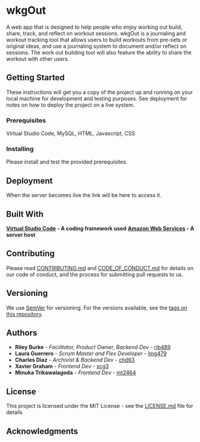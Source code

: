 # wkgOut

A web app that is designed to help people who enjoy working out build, share, track, and reflect on workout sessions. wkgOut is a journaling and workout tracking tool that allows users to build workouts from pre-sets or original ideas, and use a journaling system to document and/or reflect on sessions. The work out building tool will also feature the ability to share the workout with other users.

## Getting Started

These instructions will get you a copy of the project up and running on your local machine for development and testing purposes. See deployment for notes on how to deploy the project on a live system.

### Prerequisites

Virtual Studio Code, MySQL, HTML, Javascript, CSS

### Installing

Please install and test the provided prerequisites.

## Deployment

When the server becomes live the link will be here to access it.

## Built With

**[Virtual Studio Code](https://code.visualstudio.com/) - A coding framework used**
**[Amazon Web Services](https://aws.amazon.com/free/?gclid=Cj0KCQjw2PSvBhDjARIsAKc2cgOJxaKm08M5BqLgHDI-HYeECxiDdhcsuZKMMNB6g154zA66lhDucRYaArUoEALw_wcB&trk=6a4c3e9d-cdc9-4e25-8dd9-2bd8d15afbca&sc_channel=ps&ef_id=Cj0KCQjw2PSvBhDjARIsAKc2cgOJxaKm08M5BqLgHDI-HYeECxiDdhcsuZKMMNB6g154zA66lhDucRYaArUoEALw_wcB:G:s&s_kwcid=AL!4422!3!651751059777!e!!g!!amazon%20web%20services!19852662197!145019195737&all-free-tier.sort-by=item.additionalFields.SortRank&all-free-tier.sort-order=asc&awsf.Free%20Tier%20Types=*all&awsf.Free%20Tier%20Categories=*all) - A server host**

## Contributing

Please read [CONTRIBUTING.md](https://github.com/rjb489/CS386-wkgOut/CONTRIBUTING.md) and [CODE_OF_CONDUCT.md](https://github.com/rjb489/CS386-wkgOut/CODE_OF_CONDUCT.md) for details on our code of conduct, and the process for submitting pull requests to us.

## Versioning

We use [SemVer](http://semver.org/) for versioning. For the versions available, see the [tags on this repository](https://github.com/rjb489/CS386-wkgOut/tags). 

## Authors
* **Riley Burke** - *Facilitator, Product Owner, Backend Dev* - [rjb489](https://github.com/rjb489)
* **Laura Guerrero** - *Scrum Master and Flex Developer* - [lmg479](https://github.com/lmg479)
* **Charles Diaz** - *Archivist & Backend Dev* - [chd63](https://github.com/chd63)
* **Xavier Graham** - *Frontend Dev* - [xcg3](https://github.com/xcg2003)
* **Minuka Trikawalagoda** - *Frontend Dev* - [mt2464](https://github.com/minukatrik)

## License

This project is licensed under the MIT License - see the [LICENSE.md](https://github.com/rjb489/CS386-wkgOut/LICENSE) file for details

## Acknowledgments
